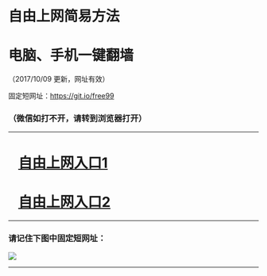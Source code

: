 ﻿# 自由上网简易方法

# 电脑、手机一键翻墙

（2017/10/09 更新，网址有效）

固定短网址：https://git.io/free99

### （微信如打不开，请转到浏览器打开）


***





# &nbsp;&nbsp; <a href="http://ft672828075.fwq-tz-1001.info/fwqtz01.html?t=10090016918 " target="_blank">自由上网入口1</a>
# &nbsp;&nbsp; <a href="http://ft1257617131.fwq-tz-1002.info/fwqtz02.html?t=100900122146 " target="_blank">自由上网入口2</a>
***

### 请记住下图中固定短网址：

<img src="https://s3-us-west-2.amazonaws.com/fwq-1001/yjfq-20170905okok.png" /> 


***


